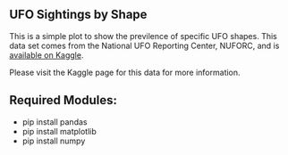 ## UFO Sightings by Shape
This is a simple plot to show the previlence of specific UFO shapes.  This data set comes from the National UFO Reporting Center, NUFORC, and is [available on Kaggle](https://www.kaggle.com/datasets/NUFORC/ufo-sightings). 

Please visit the Kaggle page for this data for more information.  

## Required Modules:  
- pip install pandas
- pip install matplotlib
- pip install numpy